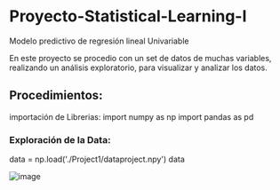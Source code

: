 # Proyecto-Statistical-Learning-I
Modelo predictivo de regresión lineal Univariable

En este proyecto se procedio con un set de datos  de muchas variables, realizando un análisis exploratorio, para visualizar y analizar los datos. 

## Procedimientos:
importación de Librerias:
import numpy as np
import pandas as pd

### Exploración de la Data:
data = np.load('./Project1/dataproject.npy')
data

![image](https://user-images.githubusercontent.com/99622555/173288636-f92e5073-7cfb-44d4-942e-d4496bb20af9.png)


